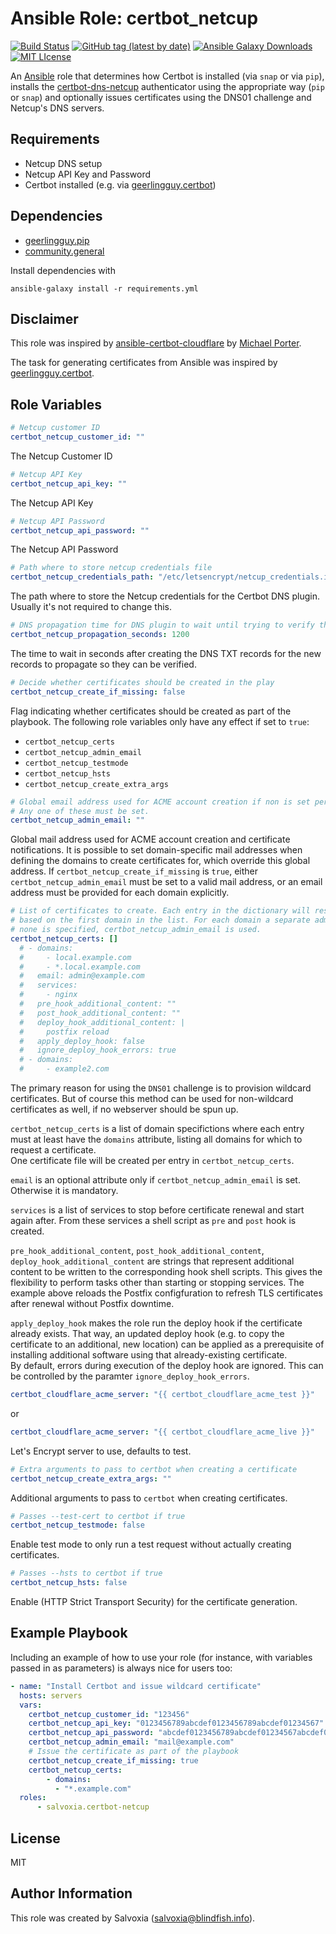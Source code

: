 # Ansible Role: certbot_netcup
[![Build Status](https://img.shields.io/github/actions/workflow/status/salvoxia/ansible-role-certbot-netcup/ci.yml?label=molecule&logo=ansible&style=flat-square)](https://github.com/Salvoxia/ansible-role-certbot-netcup/actions/workflows/ci.yml)
[![GitHub tag (latest by date)](https://img.shields.io/github/v/tag/salvoxia/ansible-role-certbot-netcup?color=EE0000&label=release&logo=ansible&style=flat-square)](https://galaxy.ansible.com/ui/standalone/roles/salvoxia/certbot_netcup/)
[![Ansible Galaxy Downloads](https://img.shields.io/badge/dynamic/json?color=blueviolet&label=Galaxy%20Downloads&logo=ansible&style=flat-square&query=%24.download_count&url=https%3A%2F%2Fgalaxy.ansible.com%2Fapi%2Fv1%2Froles%2F39857%2F%3Fformat%3Djson)](https://galaxy.ansible.com/ui/standalone/roles/salvoxia/certbot_netcup/)
[![MIT LIcense](https://img.shields.io/github/license/salvoxia/ansible-role-certbot-netcup?style=flat-square)](https://github.com/Salvoxia/ansible-role-certbot-netcup/blob/main/LICENSE)

An [Ansible](https://www.ansible.com) role that determines how Certbot is installed (via `snap` or via `pip`), installs the [certbot-dns-netcup](https://pypi.org/project/certbot-dns-netcup/) authenticator using the appropriate way (`pip` or `snap`) and optionally issues certificates using the DNS01 challenge and Netcup's DNS servers.

## Requirements

- Netcup DNS setup
- Netcup API Key and Password
- Certbot installed (e.g. via [geerlingguy.certbot](https://galaxy.ansible.com/ui/standalone/roles/geerlingguy/certbot/))

## Dependencies

- [geerlingguy.pip](https://galaxy.ansible.com/ui/standalone/roles/geerlingguy/pip/)
- [community.general](https://galaxy.ansible.com/ui/repo/published/community/general/)

Install dependencies with
```shell
ansible-galaxy install -r requirements.yml
```

## Disclaimer

This role was inspired by [ansible-certbot-cloudflare](https://github.com/michaelpporter/ansible-role-certbot-cloudflare) by [Michael Porter](https://www.michaelpporter.com/).

The task for generating certificates from Ansible was inspired by [geerlingguy.certbot](https://galaxy.ansible.com/ui/standalone/roles/geerlingguy/certbot/).


## Role Variables

```yaml
# Netcup customer ID
certbot_netcup_customer_id: ""
```
The Netcup Customer ID

```yaml
# Netcup API Key
certbot_netcup_api_key: ""
```

The Netcup API Key

```yaml
# Netcup API Password
certbot_netcup_api_password: ""
```

The Netcup API Password

```yaml
# Path where to store netcup credentials file
certbot_netcup_credentials_path: "/etc/letsencrypt/netcup_credentials.ini"
```

The path where to store the Netcup credentials for the Certbot DNS plugin. Usually it's not required to change this.

```yaml
# DNS propagation time for DNS plugin to wait until trying to verify the DNS challenge
certbot_netcup_propagation_seconds: 1200
```
The time to wait in seconds after creating the DNS TXT records for the new records to propagate so they can be verified.

```yaml
# Decide whether certificates should be created in the play
certbot_netcup_create_if_missing: false
```
Flag indicating whether certificates should be created as part of the playbook. The following role variables only have any effect if set to `true`:
  - `certbot_netcup_certs`
  - `certbot_netcup_admin_email`
  - `certbot_netcup_testmode`
  - `certbot_netcup_hsts`
  - `certbot_netcup_create_extra_args`

```yaml
# Global email address used for ACME account creation if non is set per domain.
# Any one of these must be set.
certbot_netcup_admin_email: ""
```
Global mail address used for ACME account creation and certificate notifications. It is possible to set domain-specific mail addresses when defining the domains to create certificates for, which override this global address.
If `certbot_netcup_create_if_missing` is `true`, either `certbot_netcup_admin_email` must be set to a valid mail address, or an email address must be provided for each domain explicitly.

```yaml
# List of certificates to create. Each entry in the dictionary will result in a separate certificate
# based on the first domain in the list. For each domain a separate admin address may be specified. If
# none is specified, certbot_netcup_admin_email is used.
certbot_netcup_certs: []
  # - domains:
  #     - local.example.com
  #     - *.local.example.com
  #   email: admin@example.com
  #   services:
  #     - nginx
  #   pre_hook_additional_content: ""
  #   post_hook_additional_content: ""
  #   deploy_hook_additional_content: |
  #     postfix reload
  #   apply_deploy_hook: false
  #   ignore_deploy_hook_errors: true
  # - domains:
  #     - example2.com
```

The primary reason for using the `DNS01` challenge is to provision wildcard certificates. But of course this method can be used for non-wildcard certificates as well, if no webserver should be spun up.  

`certbot_netcup_certs` is a list of domain specifictions where each entry must at least have the `domains` attribute, listing all domains for which to request a certificate.  
One certificate file will be created per entry in `certbot_netcup_certs`.

`email` is an optional attribute only if `certbot_netcup_admin_email` is set. Otherwise it is mandatory.

`services` is a list of services to stop before certificate renewal and start again after. From these services a shell script as `pre` and `post` hook is created.

`pre_hook_additional_content`, `post_hook_additional_content`, `deploy_hook_additional_content` are strings that represent additional content to be written to the corresponding hook shell scripts. This gives the flexibility to perform tasks other than starting or stopping services. The example above reloads the Postfix configfuration to refresh TLS certificates after renewal without Postfix downtime.

`apply_deploy_hook` makes the role run the deploy hook if the certificate already exists. That way, an updated deploy hook (e.g. to copy the certificate to an additional, new location) can be applied as a prerequisite of installing additional software using that already-existing certificate.  
By default, errors during execution of the deploy hook are ignored. This can be controlled by the paramter `ignore_deploy_hook_errors`.

```yaml
certbot_cloudflare_acme_server: "{{ certbot_cloudflare_acme_test }}"
```
or 
```yaml
certbot_cloudflare_acme_server: "{{ certbot_cloudflare_acme_live }}"
```
    
Let's Encrypt server to use, defaults to test.


```yaml
# Extra arguments to pass to certbot when creating a certificate
certbot_netcup_create_extra_args: ""
```
Additional arguments to pass to `certbot` when creating certificates.

```yaml
# Passes --test-cert to certbot if true
certbot_netcup_testmode: false
```
Enable test mode to only run a test request without actually creating certificates.

```yaml
# Passes --hsts to certbot if true
certbot_netcup_hsts: false
```
Enable (HTTP Strict Transport Security) for the certificate generation.

Example Playbook
----------------

Including an example of how to use your role (for instance, with variables passed in as parameters) is always nice for users too:
```yaml
- name: "Install Certbot and issue wildcard certificate"
  hosts: servers
  vars:
    certbot_netcup_customer_id: "123456"
    certbot_netcup_api_key: "0123456789abcdef0123456789abcdef01234567"
    certbot_netcup_api_password: "abcdef0123456789abcdef01234567abcdef0123"
    certbot_netcup_admin_email: "mail@example.com"
    # Issue the certificate as part of the playbook
    certbot_netcup_create_if_missing: true
    certbot_netcup_certs:
        - domains:
          - "*.example.com"
  roles:
      - salvoxia.certbot-netcup
```

## License

MIT


## Author Information

This role was created by Salvoxia (salvoxia@blindfish.info).

